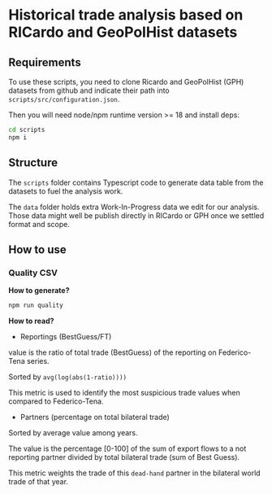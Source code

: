 # Historical trade analysis based on RICardo and GeoPolHist datasets

## Requirements

To use these scripts, you need to clone Ricardo and GeoPolHist (GPH) datasets from github and indicate their path into `scripts/src/configuration.json`.

Then you will need node/npm runtime version >= 18 and install deps:

```bash
cd scripts
npm i
```

## Structure

The `scripts` folder contains Typescript code to generate data table from the datasets to fuel the analysis work.

The `data` folder holds extra Work-In-Progress data we edit for our analysis. Those data might well be publish directly in RICardo or GPH once we settled format and scope.

## How to use

### Quality CSV

**How to generate?**

```bash
npm run quality
```

**How to read?**

- Reportings (BestGuess/FT)

value is the ratio of total trade (BestGuess) of the reporting on Federico-Tena series.

Sorted by `avg(log(abs(1-ratio))))`

This metric is used to identify the most suspicious trade values when compared to Federico-Tena.

- Partners (percentage on total bilateral trade)

Sorted by average value among years.

The value is the percentage [0-100] of the sum of export flows to a not reporting partner divided by total bilateral trade (sum of Best Guess).

This metric weights the trade of this `dead-hand` partner in the bilateral world trade of that year.
